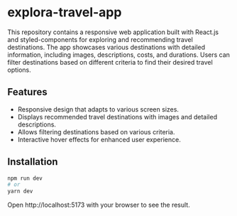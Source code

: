 # explora-travel-app

This repository contains a responsive web application built with React.js and styled-components for exploring and recommending travel destinations. The app showcases various destinations with detailed information, including images, descriptions, costs, and durations. Users can filter destinations based on different criteria to find their desired travel options.

## Features

- Responsive design that adapts to various screen sizes.
- Displays recommended travel destinations with images and detailed descriptions.
- Allows filtering destinations based on various criteria.
- Interactive hover effects for enhanced user experience.

## Installation

```bash
npm run dev
# or
yarn dev
`````
Open http://localhost:5173 with your browser to see the result.
